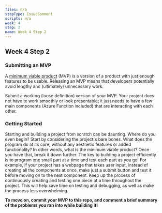 ```yaml
---
files: n/a
stepType: IssueComment
scripts: n/a
week: 4
step: 2
name: Week 4 Step 2
---
```


## Week 4 Step 2

### Submitting an MVP

A [minimum viable product](https://en.wikipedia.org/wiki/Minimum_viable_product) (MVP) is a version of a product with just enough features to be usable. Releasing an MVP means that developers potentially avoid lengthy and (ultimately) unnecessary work.

Submit a working (loose definition) version of your MVP. Your project does not have to work smoothly or look presentable; it just needs to have a few main components (Azure Function included) that are interacting with each other.

### Getting Started

Starting and building a project from scratch can be daunting. Where do you even begin? Start by considering the project's bare bones. What does the program do at its core, without any aesthetic features or added functionality? In other words, what is the minimum viable product? Once you have that, break it down further. The key to building a project efficiently is to program one small part at a time and test each part as you go. For example, if your project has a webpage that takes user input, instead of creating all the components at once, make just a submit button and test it before moving on to the next component. Keep up the process of continuously creating and testing one piece at a time throughout the project. This will help save time on testing and debugging, as well as make the process less overwhelming. 

**To move on, commit your MVP to this repo, and comment a brief summary of the problems you ran into while building it!**
